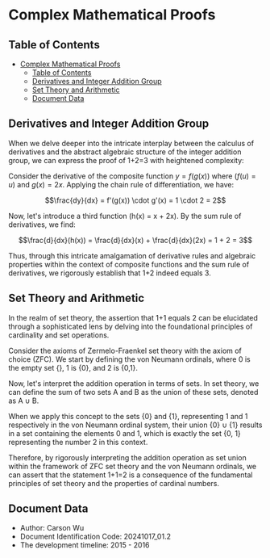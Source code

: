 # Complex Mathematical Proofs

## Table of Contents

- [Complex Mathematical Proofs](#complex-mathematical-proofs)
  - [Table of Contents](#table-of-contents)
  - [Derivatives and Integer Addition Group](#derivatives-and-integer-addition-group)
  - [Set Theory and Arithmetic](#set-theory-and-arithmetic)
  - [Document Data](#document-data)

## Derivatives and Integer Addition Group

When we delve deeper into the intricate interplay between the calculus of derivatives and the abstract algebraic structure of the integer addition group, we can express the proof of 1+2=3 with heightened complexity:

Consider the derivative of the composite function $y = f(g(x))$ where $(f(u) = u)$ and $g(x) = 2x$. Applying the chain rule of differentiation, we have:

$$\frac{dy}{dx} = f'(g(x)) \cdot g'(x) = 1 \cdot 2 = 2$$

Now, let's introduce a third function \(h(x) = x + 2x\). By the sum rule of derivatives, we find:

$$\frac{d}{dx}(h(x)) = \frac{d}{dx}(x) + \frac{d}{dx}(2x) = 1 + 2 = 3$$

Thus, through this intricate amalgamation of derivative rules and algebraic properties within the context of composite functions and the sum rule of derivatives, we rigorously establish that 1+2 indeed equals 3.

## Set Theory and Arithmetic

In the realm of set theory, the assertion that 1+1 equals 2 can be elucidated through a sophisticated lens by delving into the foundational principles of cardinality and set operations.

Consider the axioms of Zermelo-Fraenkel set theory with the axiom of choice (ZFC). We start by defining the von Neumann ordinals, where 0 is the empty set {}, 1 is {0}, and 2 is {0,1}.

Now, let's interpret the addition operation in terms of sets. In set theory, we can define the sum of two sets A and B as the union of these sets, denoted as A ∪ B.

When we apply this concept to the sets {0} and {1}, representing 1 and 1 respectively in the von Neumann ordinal system, their union {0} ∪ {1} results in a set containing the elements 0 and 1, which is exactly the set {0, 1} representing the number 2 in this context.

Therefore, by rigorously interpreting the addition operation as set union within the framework of ZFC set theory and the von Neumann ordinals, we can assert that the statement 1+1=2 is a consequence of the fundamental principles of set theory and the properties of cardinal numbers.

## Document Data

- Author: Carson Wu
- Document Identification Code: 20241017_01.2
- The development timeline: 2015 - 2016
